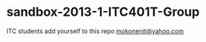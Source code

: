 sandbox-2013-1-ITC401T-Group
============================

ITC students add yourself to this repo
mokonenit@yahoo.com
